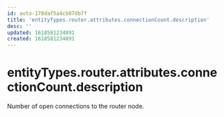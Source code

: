 ```yaml
---
id: auto-178daf5a4cb87db7f
title: 'entityTypes.router.attributes.connectionCount.description'
desc: ''
updated: 1618581234891
created: 1618581234891
---
```

# entityTypes.router.attributes.connectionCount.description

Number of open connections to the router node.